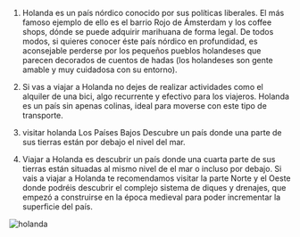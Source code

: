 1. Holanda es un país nórdico conocido por sus políticas liberales. El más famoso ejemplo de ello es el barrio Rojo de Ámsterdam y los coffee shops, dónde se puede adquirir marihuana de forma legal. De todos modos, si quieres conocer éste país nórdico en profundidad, es aconsejable perderse por los pequeños pueblos holandeses que parecen decorados de cuentos de hadas (los holandeses son gente amable y muy cuidadosa con su entorno).

2. Si vas a viajar a Holanda no dejes de realizar actividades como el alquiler de una bici, algo recurrente y efectivo para los viajeros. Holanda es un país sin apenas colinas, ideal para moverse con este tipo de transporte.

3. visitar holanda
Los Países Bajos
Descubre un país donde una parte de sus tierras están por debajo el nivel del mar.

4. Viajar a Holanda es descubrir un país donde una cuarta parte de sus tierras están situadas al mismo nivel de el mar o incluso por debajo. Si vais a viajar a Holanda te recomendamos visitar la parte Norte y el Oeste donde podréis descubrir el complejo sistema de diques y drenajes, que empezó a construirse en la época medieval para poder incrementar la superficie del país.

![holanda](https://www.viajaraholanda.com/img/visitar-holanda.jpg)